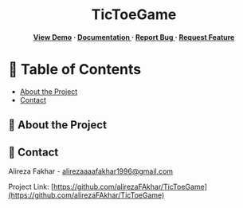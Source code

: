 <div align='center'>

<h1>TicToeGame</h1>
<h4> <a href=https://alirezafakhar.github.io/TicToeGame/>View Demo</a> <span> · </span> <a href="https://github.com/alirezaFAkhar/TicToeGame/blob/master/README.md"> Documentation </a> <span> · </span> <a href="https://github.com/alirezaFAkhar/TicToeGame/issues"> Report Bug </a> <span> · </span> <a href="https://github.com/alirezaFAkhar/TicToeGame/issues"> Request Feature </a> </h4>


</div>

# :notebook_with_decorative_cover: Table of Contents

- [About the Project](#star2-about-the-project)
- [Contact](#handshake-contact)


## :star2: About the Project

## :handshake: Contact

Alireza Fakhar - alirezaaaafakhar1996@gmail.com

Project Link: [https://github.com/alirezaFAkhar/TicToeGame](https://github.com/alirezaFAkhar/TicToeGame)
